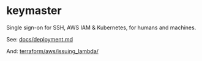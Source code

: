 # keymaster

Single sign-on for SSH, AWS IAM &amp; Kubernetes, for humans and machines.

See: [docs/deployment.md](docs/deployment.md)

And: [terraform/aws/issuing_lambda/](terraform/aws/issuing_lambda/)